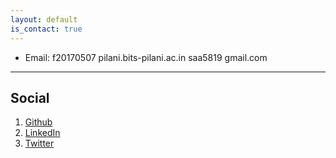 ```yaml
---
layout: default
is_contact: true
---
```


* Email: f20170507 <at> pilani.bits-pilani.ac.in 
         saa5819 <at> gmail.com

---

## Social

1. [Github](https://github.com/ahsanabbas123)
2. [LinkedIn](https://www.linkedin.com/in/syed-ahsan-abbas-9a7501163/)
3. [Twitter](https://twitter.com/AhsanAbbas58)
